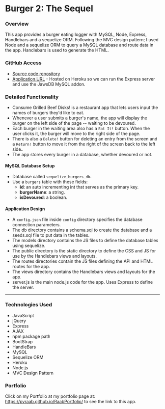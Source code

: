 # Burger 2: The Sequel

### Overview

This app provides a burger eating logger with MySQL, Node, Express, Handlebars and a sequelize ORM. Following the MVC design pattern; I used Node and a sequelize ORM to query a MySQL database and route data in the app. Handlebars is used to generate the HTML.

### GitHub Access

- [Source code repository](<https://github.com/pvraab/sequelizedBurger>)
- [Application URL](<https://pvraab-sequelizeburger.herokuapp.com/>) - Hosted on Heroku so we can run the Express server and use the JawsDB MySQL addon.

### Detailed Functionality

- Consume Grilled Beef Disks! is a restaurant app that lets users input the names of burgers they'd like to eat.
- Whenever a user submits a burger's name, the app will display the burger on the left side of the page -- waiting to be devoured.
- Each burger in the waiting area also has a `Eat It!` button. When the user clicks it, the burger will move to the right side of the page.
- There is also a `Delete!` button for deleting an entry from the screen and a `Return!` button to move it from the right of the screen back to the left side..
- The app stores every burger in a database, whether devoured or not.

#### MySQL Database Setup

- Database called `sequelize_burgers_db`.
- Use a `burgers` table with these fields:
  - **id**: an auto incrementing int that serves as the primary key.
  - **burgerName**: a string.
  - **isDevoured**: a boolean.

#### Application Design

- A `config.json` file inside `config` directory specifies the database connection parameters.
- The db directory contains a schema.sql to create the database and a seeds.sql file to put data in the tables. 
- The models directory contains the JS files to define the database tables using sequelize.
- The public directory is the static directory to define the CSS and JS for use by the Handlebars views and layouts.
- The routes directories contain the JS files defining the API and HTML routes for the app.
- The views directory contains the Handlebars views and layouts for the app.
- server.js is the main node.js code for the app. Uses Express to define the server.

------

### Technologies Used

- JavaScript
- jQuery
- Express
- AJAX
- npm package path
- BootStrap
- HandleBars
- MySQL
- Sequelize ORM
- Heroku
- Node.js
- MVC Design Pattern

### Portfolio

Click on my Portfolio at my portfolio page at: <https://pvraab.github.io/RaabPortfolio/> to see the link to this app.